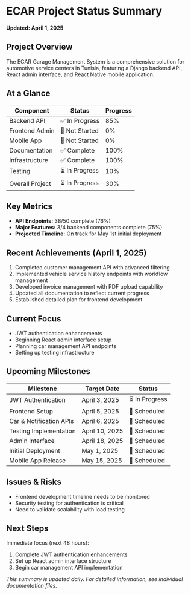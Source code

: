 # ECAR Project Status Summary

**Updated: April 1, 2025**

## Project Overview
The ECAR Garage Management System is a comprehensive solution for automotive service centers in Tunisia, featuring a Django backend API, React admin interface, and React Native mobile application.

## At a Glance

| Component | Status | Progress |
|-----------|--------|----------|
| Backend API | ✅ In Progress | 85% |
| Frontend Admin | 🔲 Not Started | 0% |
| Mobile App | 🔲 Not Started | 0% |
| Documentation | ✅ Complete | 100% |
| Infrastructure | ✅ Complete | 100% |
| Testing | ⏳ In Progress | 10% |
| Overall Project | ⏳ In Progress | 30% |

## Key Metrics

- **API Endpoints:** 38/50 complete (76%)
- **Major Features:** 3/4 backend components complete (75%)
- **Projected Timeline:** On track for May 1st initial deployment

## Recent Achievements (April 1, 2025)

1. Completed customer management API with advanced filtering
2. Implemented vehicle service history endpoints with workflow management
3. Developed invoice management with PDF upload capability
4. Updated all documentation to reflect current progress
5. Established detailed plan for frontend development

## Current Focus

- JWT authentication enhancements
- Beginning React admin interface setup
- Planning car management API endpoints
- Setting up testing infrastructure

## Upcoming Milestones

| Milestone | Target Date | Status |
|-----------|-------------|--------|
| JWT Authentication | April 3, 2025 | ⏳ In Progress |
| Frontend Setup | April 5, 2025 | 🔲 Scheduled |
| Car & Notification APIs | April 6, 2025 | 🔲 Scheduled |
| Testing Implementation | April 10, 2025 | 🔲 Scheduled |
| Admin Interface | April 18, 2025 | 🔲 Scheduled |
| Initial Deployment | May 1, 2025 | 🔲 Scheduled |
| Mobile App Release | May 15, 2025 | 🔲 Scheduled |

## Issues & Risks

- Frontend development timeline needs to be monitored
- Security testing for authentication is critical
- Need to validate scalability with load testing

## Next Steps

Immediate focus (next 48 hours):
1. Complete JWT authentication enhancements
2. Set up React admin interface structure
3. Begin car management API implementation

*This summary is updated daily. For detailed information, see individual documentation files.* 
